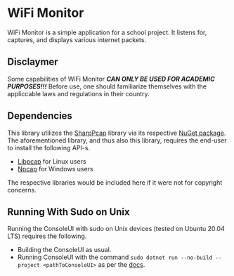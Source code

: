 
# WiFi Monitor

WiFi Monitor is a simple application for a school project. It listens for, captures, 
and displays various internet packets.

## Disclaymer

Some capabilities of WiFi Monitor ***CAN ONLY BE USED FOR ACADEMIC PURPOSES!!!***
Before use, one should familiarize themselves with the appliccable laws and regulations in 
their country.

## Dependencies

This library utilizes the [SharpPcap](https://github.com/chmorgan/sharppcap) library via
its respective [NuGet package](https://www.nuget.org/packages/SharpPcap/). The aforementioned 
library, and thus also this library, requires the end-user to install the following API-s.

* [Libpcap](http://www.tcpdump.org/manpages/pcap.3pcap.html) for Linux users
* [Npcap](https://nmap.org/npcap/) for Windows users

The respective libraries would be included here if it were not for copyright concerns.

## Running With Sudo on Unix

Running the ConsoleUI with sudo on Unix devices (tested on Ubuntu 
20.04 LTS) requires the following.

* Building the ConsoleUI as usual.
* Running ConsoleUI with the command `sudo dotnet run --no-build --project <pathToConsoleUI>`
as per the [docs](https://docs.microsoft.com/en-us/dotnet/core/tools/elevated-access).